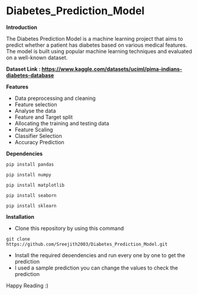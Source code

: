 # Diabetes_Prediction_Model

**Introduction**

The Diabetes Prediction Model is a machine learning project that aims to predict whether a patient has diabetes based on various medical features. The model is built using popular machine learning techniques and evaluated on a well-known dataset.

**Dataset Link : https://www.kaggle.com/datasets/uciml/pima-indians-diabetes-database**

**Features**

- Data preprocessing and cleaning
- Feature selection
- Analyse the data
- Feature and Target split
- Allocating the training and testing data
- Feature Scaling
- Classifier Selection
- Accuracy Prediction


**Dependencies**

```
pip install pandas
```
```
pip install numpy
```
```
pip install matplotlib
```
```
pip install seaborn
```
```
pip install sklearn
```

**Installation**

- Clone this repository by using this command
```
git clone https://github.com/Sreejith2003/Diabetes_Prediction_Model.git
```
- Install the required deoendencies and run every one by one to get the prediction
- I used a sample prediction you can change the values to check the prediction

Happy Reading :)
